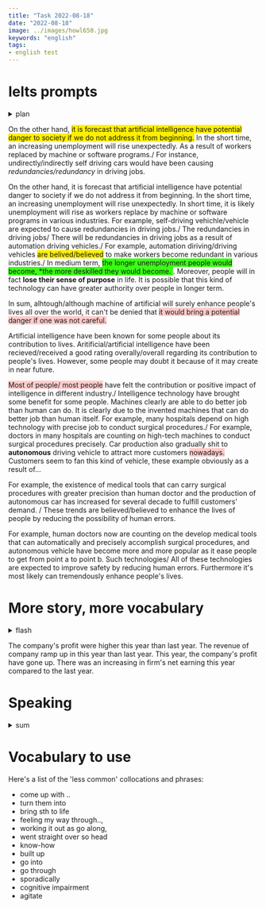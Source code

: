 ```yaml
---
title: "Task 2022-08-18"
date: "2022-08-18"
image: ../images/howl650.jpg
keywords: "english"
tags:
- english test
---
```

# Ielts prompts
<details><summary>plan</summary>
Topic : concern about artificial intelligence.
Short term: unemployment, workers are replaced by machine.
example: self driving vehicles will replace many driving jobs.
medium term: people become deskilled, lose their sense of purpose.
long term: computers may begin to make their own decision.
</details>

On the other hand, <span style="background-color:#FFF000"> it is forecast that artificial intelligence have potential danger to society if we do not address it from beginning.</span> In the short time, an increasing unemployment will rise unexpectedly. As a result of workers replaced by machine or software programs./ For instance, undirectly/indirectly self driving cars would have been causing *redundancies/redundancy* in driving jobs.

On the other hand, it is forecast that artificial intelligence have potential danger to society if we do not address it from beginning. In the short time, an increasing unemployment will rise unexpectedly. In short time, it is likely unemployment will rise as workers replace by machine or software programs in various industries. For example, self-driving vehichle/vehicle are expected to cause redundancies in driving jobs./ The redundancies in driving jobs/ There will be redundancies in driving jobs as a result of automation driving vehicles./ For example, automation diriving/driving vehicles <span style="background-color:#FFF000">are belived/believed</span> to make workers become redundant in various industries./ In medium term, <span style="background-color:#39FF14">the longer unemployment people would become, *the more deskilled they would become. </span>. Moreover, people will in fact **lose their sense of purpose** in life. It is possible that this kind of technology can have greater authority over people in longer term.

In sum, alhtough/although machine of artificial will surely enhance people's lives all over the world, it can't be denied that <span style="background-color:#FFCCCB">it would bring a potential danger if one was not careful.</span>

Artificial intelligence have been known for some people about its contribution to lives. Aritificial/artificial intelligence have been recieved/received a good rating overally/overall regarding its contribution to people's lives. However, some people may doubt it because of it may create in near future.

<span style="background-color:#FFCCCB">Most of people/ most people</span> have felt the contribution or positive impact of intelligence in different industry./ Intelligence technology have brought some benefit for some people. Machines clearly are able to do better job than human can do. It is clearly due to the invented machines that can do better job than human itself. For example, many hospitals depend on high technology with precise job to conduct surgical procedures./ For example, doctors in many hospitals are counting on high-tech machines to conduct surgical procedures precisely. Car production also gradually shit to **autonomous** driving vehicle to attract more customers <span style="background-color:#FFCCCB">nowadays.</span> Customers seem to fan this kind of vehicle, these example obviously as a result of...

For example, the existence of medical tools that can carry surgical procedures with greater precision than human doctor and the production of autonomous car has increased for several decade to fulfill customers' demand. / These trends are believed/believed to enhance the lives of people by reducing the possibility of human errors.

For example, human doctors now are counting on the develop medical tools that can automatically and precisely accomplish surgical procedures, and autonomous vehicle have become more and more popular as it ease people to get from point a to point b. Such technologies/ All of these technologies are expected to improve safety by reducing human errors. Furthermore it's most likely can tremendously enhance people's lives.

# More story, more vocabulary

<details><summary>flash</summary>
Paraphrase this:
The company’s profits were higher this year than last year.
Sample answers:
* This year, the company's profits have gone up.
* There was an increase in the firm's net earnings this year compared to last year.
</details>

The company's profit were higher this year than last year. The revenue of company ramp up in this year than last year. This year, the company's profit have gone up. There was an increasing in firm's net earning this year compared to the last year.

# Speaking
<details><summary>sum</summary>
What are you studying at the moment?
What do you like most about your studies?
What do you hope to do in the future when you have finished?
</details>

# Vocabulary to use
Here's a list of the 'less common' collocations and phrases:
* come up with ..
* turn them into
* bring sth to life
* feeling my way through..,
* working it out as go along,
* went straight over so head
* know-how
* built up
* go into
* go through
* sporadically
* cognitive impairment
* agitate
